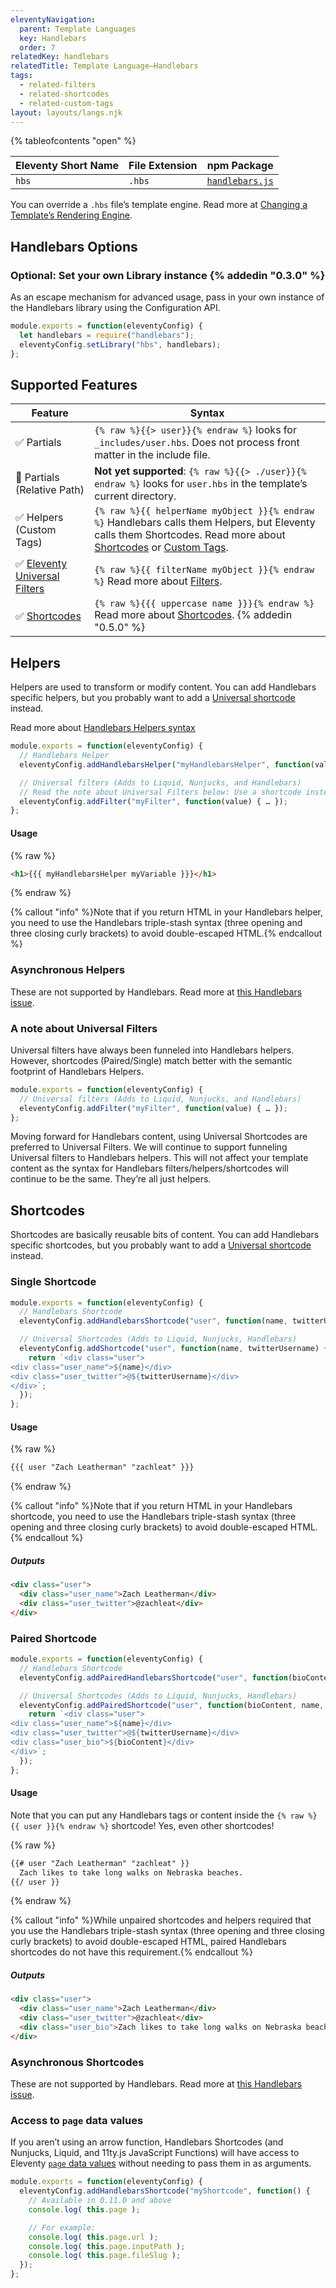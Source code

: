 ```yaml
---
eleventyNavigation:
  parent: Template Languages
  key: Handlebars
  order: 7
relatedKey: handlebars
relatedTitle: Template Language—Handlebars
tags:
  - related-filters
  - related-shortcodes
  - related-custom-tags
layout: layouts/langs.njk
---
```

{% tableofcontents "open" %}

| Eleventy Short Name | File Extension | npm Package                                                |
| ------------------- | -------------- | ---------------------------------------------------------- |
| `hbs`               | `.hbs`         | [`handlebars.js`](https://github.com/wycats/handlebars.js) |

You can override a `.hbs` file’s template engine. Read more at [Changing a Template’s Rendering Engine](/docs/languages/#overriding-the-template-language).

## Handlebars Options

### Optional: Set your own Library instance {% addedin "0.3.0" %}

As an escape mechanism for advanced usage, pass in your own instance of the Handlebars library using the Configuration API.

```js
module.exports = function(eleventyConfig) {
  let handlebars = require("handlebars");
  eleventyConfig.setLibrary("hbs", handlebars);
};
```

## Supported Features

| Feature                                                                      | Syntax                                                                                                                                  |
| ---------------------------------------------------------------------------- | --------------------------------------------------------------------------------------------------------------------------------------- |
| ✅ Partials                                                                  | `{% raw %}{{> user}}{% endraw %}` looks for `_includes/user.hbs`. Does not process front matter in the include file.                                                                                             |
| 🚫 Partials (Relative Path)                                                                  | **Not yet supported**: `{% raw %}{{> ./user}}{% endraw %}` looks for `user.hbs` in the template’s current directory.                                                                                             |
| ✅ Helpers (Custom Tags)                                                                   | `{% raw %}{{ helperName myObject }}{% endraw %}` Handlebars calls them Helpers, but Eleventy calls them Shortcodes. Read more about [Shortcodes](/docs/shortcodes/) or [Custom Tags](/docs/custom-tags/).                                |
| ✅ [Eleventy Universal Filters](/docs/filters/#universal-filters) | `{% raw %}{{ filterName myObject }}{% endraw %}` Read more about [Filters](/docs/filters/). |
| ✅ [Shortcodes](/docs/shortcodes/) | `{% raw %}{{{ uppercase name }}}{% endraw %}` Read more about [Shortcodes](/docs/shortcodes/). {% addedin "0.5.0" %}|


<span id="filters"></span><span id="shortcodes"></span>

## Helpers

Helpers are used to transform or modify content. You can add Handlebars specific helpers, but you probably want to add a [Universal shortcode](/docs/filters/) instead.

Read more about [Handlebars Helpers syntax](https://handlebarsjs.com/#helpers)

```js
module.exports = function(eleventyConfig) {
  // Handlebars Helper
  eleventyConfig.addHandlebarsHelper("myHandlebarsHelper", function(value) { … });

  // Universal filters (Adds to Liquid, Nunjucks, and Handlebars)
  // Read the note about Universal Filters below: Use a shortcode instead!
  eleventyConfig.addFilter("myFilter", function(value) { … });
};
```

#### Usage

{% raw %}
```html
<h1>{{{ myHandlebarsHelper myVariable }}}</h1>
```
{% endraw %}

{% callout "info" %}Note that if you return HTML in your Handlebars helper, you need to use the Handlebars triple-stash syntax (three opening and three closing curly brackets) to avoid double-escaped HTML.{% endcallout %}

### Asynchronous Helpers

These are not supported by Handlebars. Read more at [this Handlebars issue](https://github.com/wycats/handlebars.js/issues/717).


### A note about Universal Filters

Universal filters have always been funneled into Handlebars helpers. However, shortcodes (Paired/Single) match better with the semantic footprint of Handlebars Helpers.

```js
module.exports = function(eleventyConfig) {
  // Universal filters (Adds to Liquid, Nunjucks, and Handlebars)
  eleventyConfig.addFilter("myFilter", function(value) { … });
};
```

Moving forward for Handlebars content, using Universal Shortcodes are preferred to Universal Filters. We will continue to support funneling Universal filters to Handlebars helpers. This will not affect your template content as the syntax for Handlebars filters/helpers/shortcodes will continue to be the same. They’re all just helpers.

## Shortcodes

Shortcodes are basically reusable bits of content. You can add Handlebars specific shortcodes, but you probably want to add a [Universal shortcode](/docs/shortcodes/) instead.

### Single Shortcode

```js
module.exports = function(eleventyConfig) {
  // Handlebars Shortcode
  eleventyConfig.addHandlebarsShortcode("user", function(name, twitterUsername) { … });

  // Universal Shortcodes (Adds to Liquid, Nunjucks, Handlebars)
  eleventyConfig.addShortcode("user", function(name, twitterUsername) {
    return `<div class="user">
<div class="user_name">${name}</div>
<div class="user_twitter">@${twitterUsername}</div>
</div>`;
  });
};
```

#### Usage

{% raw %}
```html
{{{ user "Zach Leatherman" "zachleat" }}}
```
{% endraw %}

{% callout "info" %}Note that if you return HTML in your Handlebars shortcode, you need to use the Handlebars triple-stash syntax (three opening and three closing curly brackets) to avoid double-escaped HTML.{% endcallout %}

##### Outputs

```html
<div class="user">
  <div class="user_name">Zach Leatherman</div>
  <div class="user_twitter">@zachleat</div>
</div>
```

### Paired Shortcode

```js
module.exports = function(eleventyConfig) {
  // Handlebars Shortcode
  eleventyConfig.addPairedHandlebarsShortcode("user", function(bioContent, name, twitterUsername) { … });

  // Universal Shortcodes (Adds to Liquid, Nunjucks, Handlebars)
  eleventyConfig.addPairedShortcode("user", function(bioContent, name, twitterUsername) {
    return `<div class="user">
<div class="user_name">${name}</div>
<div class="user_twitter">@${twitterUsername}</div>
<div class="user_bio">${bioContent}</div>
</div>`;
  });
};
```

#### Usage

Note that you can put any Handlebars tags or content inside the `{% raw %}{{ user }}{% endraw %}` shortcode! Yes, even other shortcodes!

{% raw %}
```html
{{# user "Zach Leatherman" "zachleat" }}
  Zach likes to take long walks on Nebraska beaches.
{{/ user }}
```
{% endraw %}

{% callout "info" %}While unpaired shortcodes and helpers required that you use the Handlebars triple-stash syntax (three opening and three closing curly brackets) to avoid double-escaped HTML, paired Handlebars shortcodes do not have this requirement.{% endcallout %}

##### Outputs

```html
<div class="user">
  <div class="user_name">Zach Leatherman</div>
  <div class="user_twitter">@zachleat</div>
  <div class="user_bio">Zach likes to take long walks on Nebraska beaches.</div>
</div>
```

### Asynchronous Shortcodes

These are not supported by Handlebars. Read more at [this Handlebars issue](https://github.com/wycats/handlebars.js/issues/717).

### Access to `page` data values

If you aren’t using an arrow function, Handlebars Shortcodes (and Nunjucks, Liquid, and 11ty.js JavaScript Functions) will have access to Eleventy [`page` data values](/docs/data-eleventy-supplied/#page-variable-contents) without needing to pass them in as arguments.

```js
module.exports = function(eleventyConfig) {
  eleventyConfig.addHandlebarsShortcode("myShortcode", function() {
    // Available in 0.11.0 and above
    console.log( this.page );

    // For example:
    console.log( this.page.url );
    console.log( this.page.inputPath );
    console.log( this.page.fileSlug );
  });
};
```
